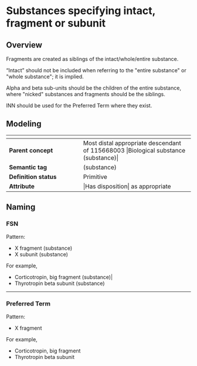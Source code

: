 # Substances specifying intact, fragment or subunit

## Overview

Fragments are created as siblings of the intact/whole/entire substance.

“Intact” should not be included when referring to the "entire substance" or "whole substance"; it is implied.

Alpha and beta sub-units should be the children of the entire substance, where "nicked" substances and fragments should be the siblings.

INN should be used for the Preferred Term where they exist.

## Modeling

<table data-header-hidden><thead><tr><th width="186.18359375"></th><th></th></tr></thead><tbody><tr><td><strong>Parent concept</strong></td><td>Most distal appropriate descendant of 115668003 |Biological substance (substance)|</td></tr><tr><td><strong>Semantic tag</strong></td><td>(substance)</td></tr><tr><td><strong>Definition status</strong></td><td>Primitive</td></tr><tr><td><strong>Attribute</strong></td><td>|Has disposition| as appropriate</td></tr></tbody></table>

## Naming

### FSN

Pattern:

* X fragment (substance)
* X subunit (substance)

For example,

* Corticotropin, big fragment (substance)|
* Thyrotropin beta subunit (substance)

***

### Preferred Term

Pattern:

* X fragment

For example,

* Corticotropin, big fragment
* Thyrotropin beta subunit

